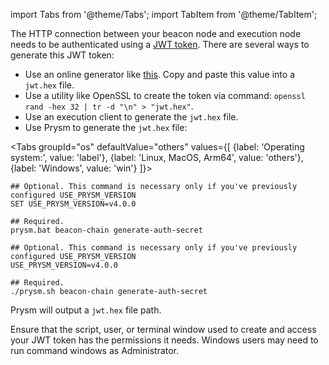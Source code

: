 import Tabs from '@theme/Tabs';
import TabItem from '@theme/TabItem';

The HTTP connection between your beacon node and execution node needs to be authenticated using a [JWT token](https://jwt.io/). There are several ways to generate this JWT token:

 - Use an online generator like [this](https://seanwasere.com/generate-random-hex/). Copy and paste this value into a `jwt.hex` file.
 - Use a utility like OpenSSL to create the token via command: `openssl rand -hex 32 | tr -d "\n" > "jwt.hex"`.
 - Use an execution client to generate the `jwt.hex` file.
 - Use Prysm to generate the `jwt.hex` file:

<Tabs groupId="os" defaultValue="others" values={[
    {label: 'Operating system:', value: 'label'},
    {label: 'Linux, MacOS, Arm64', value: 'others'},
    {label: 'Windows', value: 'win'}
]}>
  <TabItem className="unclickable-element" value="label"></TabItem>
  <TabItem value="win">

```
## Optional. This command is necessary only if you've previously configured USE_PRYSM_VERSION
SET USE_PRYSM_VERSION=v4.0.0

## Required.
prysm.bat beacon-chain generate-auth-secret
```
  
  </TabItem>
  <TabItem value="others">

```
## Optional. This command is necessary only if you've previously configured USE_PRYSM_VERSION
USE_PRYSM_VERSION=v4.0.0

## Required.
./prysm.sh beacon-chain generate-auth-secret
```

  </TabItem>
</Tabs>

Prysm will output a `jwt.hex` file path.


<div class="admonition admonition-caution alert alert--warning"><div class="admonition-content"><p>Ensure that the script, user, or terminal window used to create and access your JWT token has the permissions it needs. Windows users may need to run command windows as Administrator.</p></div></div>